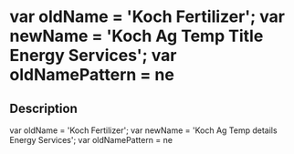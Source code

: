 # var oldName = 'Koch Fertilizer';  var newName = 'Koch Ag Temp Title Energy Services'; var oldNamePattern = ne

## Description

var oldName = 'Koch Fertilizer';  var newName = 'Koch Ag Temp details Energy Services'; var oldNamePattern = ne
